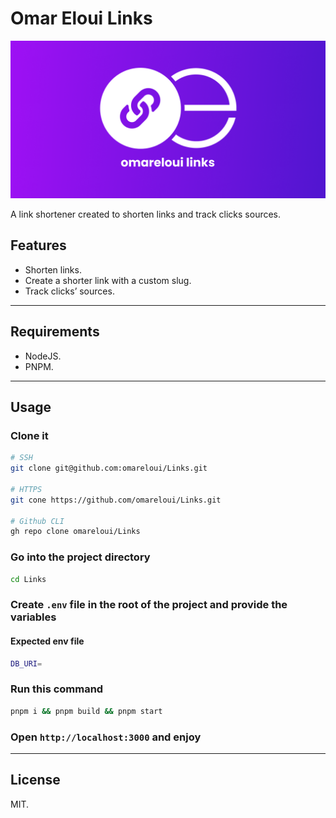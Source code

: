 # Omar Eloui Links

![Logo image](/public/heading.png)

A link shortener created to shorten links and track clicks sources.

## Features

- Shorten links.
- Create a shorter link with a custom slug.
- Track clicks’ sources.

---

## Requirements

- NodeJS.
- PNPM.

---

## Usage

### Clone it

```bash
# SSH
git clone git@github.com:omareloui/Links.git

# HTTPS
git cone https://github.com/omareloui/Links.git

# Github CLI
gh repo clone omareloui/Links
```

### Go into the project directory

```bash
cd Links
```

### Create `.env` file in the root of the project and provide the variables

#### Expected env file

```bash
DB_URI=
```

### Run this command

```bash
pnpm i && pnpm build && pnpm start
```

### Open `http://localhost:3000` and enjoy

---

## License

MIT.
